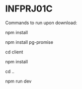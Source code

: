 # INFPRJ01C

Commands to run upon download:

npm install

npm install pg-promise

cd client

npm install

cd ..

npm run dev
